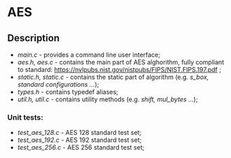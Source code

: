 # AES

## Description
- *main.c* - provides a command line user interface;
- *aes.h, aes.c* - contains the main part of AES alghorithm, fully compliant to standard: https://nvlpubs.nist.gov/nistpubs/FIPS/NIST.FIPS.197.pdf ;
- *static.h, static.c* - contains the static part of algorithm (e.g. *s_box, standard configurations ...*);
- *types.h* - contains typedef aliases;
- *util.h, util.c* - contains utility methods (e.g. *shift, mul_bytes ...*);

### Unit tests:
- *test_aes_128.c* - AES 128 standard test set;
- *test_aes_192.c* - AES 192 standard test set;
- *test_aes_256.c* - AES 256 standard test set;

